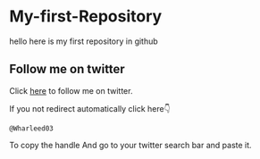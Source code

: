 # My-first-Repository
hello here is my first repository in github
 
## Follow me on twitter
Click [here](https://twitter.com/Wharleed03?t=rjab89kXfbn-KPboB16j8w&s=09/) 
to follow me on twitter.
 
If you not redirect automatically click here👇
```
@Wharleed03
```
To copy the handle And go to your twitter search bar and paste it. 
